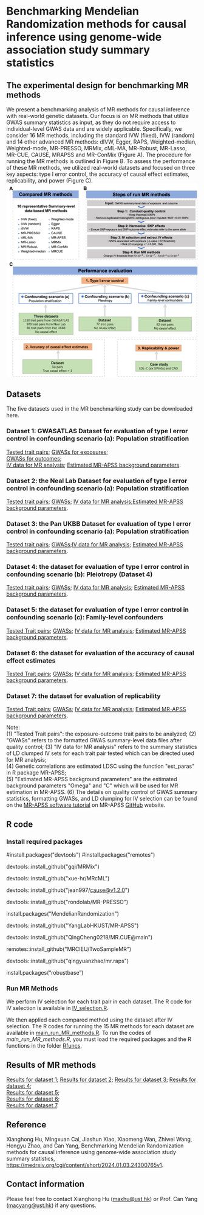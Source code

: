 # Benchmarking Mendelian Randomization methods for causal inference using genome‐wide association study summary statistics
## The experimental design for benchmarking MR methods
We present a benchmarking analysis of MR methods for causal inference with real-world genetic datasets. Our focus is on MR methods that utilize GWAS summary statistics as input, as they do not require access to individual-level GWAS data and are widely applicable. Specifically, we consider 16 MR methods, including the standard IVW (fixed), IVW (random) and 14 other advanced MR methods: dIVW, Egger, RAPS,  Weighted-median, Weighted-mode, MR-PRESSO, MRMix, cML-MA, MR-Robust, MR-Lasso, MR-CUE, CAUSE, MRAPSS and MR-ConMix (Figure A). The procedure for running the MR methods is outlined in Figure B.  To assess the performance of these MR methods, we utilized real-world datasets and focused on three key aspects: type I error control, the accuracy of causal effect estimates, replicability, and power (Figure C).
![My Image](design.png)
## Datasets
The five datasets used in the MR benchmarking study can be downloaded here.

### Dataset 1: GWASATLAS Dataset for evaluation of type I error control in confounding scenario (a): Population stratification
[Tested trait pairs](https://gohkust-my.sharepoint.com/:t:/g/personal/maxhu_ust_hk/ET-ZfKHDuJZMr11_4OqmCiMBOkqcvemSyI-2nsZ0ofCMlQ?e=e8FxtI);
[GWASs for exposures](https://gohkust-my.sharepoint.com/:u:/g/personal/maxhu_ust_hk/EblwNZLAorRAvCLbvYugudEBaGtWc72q2HrhAvGkCHTmaA?e=ciE3Q2);   
[GWASs for outcomes](https://gohkust-my.sharepoint.com/:u:/g/personal/maxhu_ust_hk/EQdc-MQQeLZKn7G2Oj9N30sBuuZCZ4c3LCjgi92NokmAOw?e=dXcdr7);  
[IV data for MR analysis](https://gohkust-my.sharepoint.com/:u:/g/personal/maxhu_ust_hk/EQqGIPxZVaxNsWdelJeCO7IB4bbgwy8m31_b58JZFFO0eA?e=nkxQRb);
[Estimated MR-APSS background parameters](https://gohkust-my.sharepoint.com/:u:/g/personal/maxhu_ust_hk/EaBGM-8E091EqKI9S-VCH4AB1Rz9DGbKFHATedJCHVJocg?e=cv3jpw).  

### Dataset 2: the Neal Lab Dataset for evaluation of type I error control in confounding scenario (a): Population stratification
[Tested trait pairs](); [GWASs](); [IV data for MR analysis]();[Estimated MR-APSS background parameters]().  

### Dataset 3: the Pan UKBB Dataset for evaluation of type I error control in confounding scenario (a): Population stratification
[Tested trait pairs](); [GWASs]();[IV data for MR analysis](); [Estimated MR-APSS background parameters]().  

### Dataset 4: the dataset for evaluation of type I error control in confounding scenario (b): Pleiotropy (Dataset 4)
[Tested trait pairs](https://gohkust-my.sharepoint.com/:t:/g/personal/maxhu_ust_hk/EcfowDL7-JJNqebh-sKP_o4BCvfhd0j1JafV1-RPUwzVHg?e=dknaxS);
[GWASs](https://gohkust-my.sharepoint.com/:u:/g/personal/maxhu_ust_hk/EfN6LoAoCQVAgqcVFS5SCcQB4DykLekSbpUO-nYyUSqKww?e=cV6RWR); 
[IV data for MR analysis](https://gohkust-my.sharepoint.com/:u:/g/personal/maxhu_ust_hk/EewHQYJ6mThClhtp-3J6M_kBICgfEWWz628vFY54UhtzZw?e=GiHfTr);
[Estimated MR-APSS background parameters](https://gohkust-my.sharepoint.com/:u:/g/personal/maxhu_ust_hk/Ed13MkxRldxFqM_Zq5Z0RskBRVGioe2sIXosP0gidmqYog?e=VxWEyl).

### Dataset 5: the dataset for evaluation of type I error control in confounding scenario (c): Family-level confounders 
[Tested Trait pairs](https://gohkust-my.sharepoint.com/:t:/g/personal/maxhu_ust_hk/EZcfheV83pNIrfCd7wVLzNkBcD6gCg3tY-w9bZ5Aqx8kEQ?e=uBqikV);
[GWASs](https://gohkust-my.sharepoint.com/:u:/g/personal/maxhu_ust_hk/Efflau1WW7VAhgyBEaZsw2IBh59CUv7HLdbCE-cAPJuesw?e=zF3Ldc);
[IV data for MR analysis](https://gohkust-my.sharepoint.com/:f:/g/personal/maxhu_ust_hk/EjIntlAlD8dLqe2zte2EVbgBWECWw6j12Jm9qjg_dn9hAA?e=Xkk021);
[Estimated MR-APSS background parameters](https://gohkust-my.sharepoint.com/:f:/g/personal/maxhu_ust_hk/Eh-oXPZUVuNMqEJU6LrvQfEBXHsB3qb2QztlC3SCTxsgTg?e=9PjOT4).

### Dataset 6: the dataset for evaluation of the accuracy of causal effect estimates
[Tested Trait pairs](https://gohkust-my.sharepoint.com/:t:/g/personal/maxhu_ust_hk/EUPa_icc26dNuonjOG6Ia7EBu9Mu9vjT3TvcCYr8qWHNYQ?e=CQwwIx);
[GWASs](https://gohkust-my.sharepoint.com/:u:/g/personal/maxhu_ust_hk/EVGtR-AH6WBCvmleRgAmZJIBYDK8tty61YxbeFobnMRCRg?e=QUPw5v);
[IV data for MR analysis](https://gohkust-my.sharepoint.com/:f:/g/personal/maxhu_ust_hk/EuMU6Cg9EzdFjVaVfqoKi7EBToxnCL0zw4bU3gPnRdwwxg?e=fpiyHW);
[Estimated MR-APSS background parameters](https://gohkust-my.sharepoint.com/:f:/g/personal/maxhu_ust_hk/EpzSQnpvxFFJge-I1nm5Fz4Bx2bLVQe_NDpeVFBB6Fpp6g?e=Wbr904).

### Dataset 7: the dataset for evaluation of replicability
[Tested Trait pairs](https://gohkust-my.sharepoint.com/:t:/g/personal/maxhu_ust_hk/EU5AwvS3S-FOriBAL2c0biABY4J7zQC1me9Y0r4KF4a4Bw?e=UocM5h);
[GWASs](https://gohkust-my.sharepoint.com/:u:/g/personal/maxhu_ust_hk/EcfHZhJfqrxLiBiIV8W5BWgBJgIBklOJcc0ebggGqCD4wg?e=GJYoAF);
[IV data for MR analysis](https://gohkust-my.sharepoint.com/:f:/g/personal/maxhu_ust_hk/EnBPaVHrLEVOg01xbqx-QJwB-cTxFUltKNspQyKxdlSdQw?e=OCMexB);
[Estimated MR-APSS background parameters](https://gohkust-my.sharepoint.com/:f:/g/personal/maxhu_ust_hk/EkhFN-xhi8lMiLzUH2L4FqEBzOEyirIU5p6bRNZTIBDwMw?e=c5xRRx).

Note:  
(1) "Tested Trait pairs": the exposure-outcome trait pairs to be analyzed;
(2) "GWASs" refers to the formatted GWAS summary-level data files after quality control;
(3) "IV data for MR analysis" refers to the summary statistics of LD clumped IV sets for each trait pair tested which can be directed used for MR analysis;  
(4) Genetic correlations are estimated LDSC using the function "est_paras" in R package MR-APSS;  
(5) "Estimated MR-APSS background parameters" are the estimated background parameters "Omega" and "C" which will be used for MR estimation in MR-APSS.
(6) The details on quality control of GWAS summary statistics, formatting GWASs, and  LD clumping for IV selection can be found on the [MR-APSS software tutorial]((https://github.com/YangLabHKUST/MR-APSS/blob/master/MRAPSS_Rpackage_Tutorial.pdf)) on MR-APSS [GitHub](https://github.com/YangLabHKUST/MR-APSS) website.


## R code
### Install required packages
#install.packages("devtools")
#install.packages("remotes")

devtools::install_github("gqi/MRMix")

devtools::install_github("xue-hr/MRcML")

devtools::install_github("jean997/cause@v1.2.0")

devtools::install_github("rondolab/MR-PRESSO")

install.packages("MendelianRandomization")

devtools::install_github("YangLabHKUST/MR-APSS")

devtools::install_github("QingCheng0218/MR.CUE@main")

remotes::install_github("MRCIEU/TwoSampleMR")

devtools::install_github("qingyuanzhao/mr.raps")

install.packages(“robustbase”)

### Run MR Methods
We perform IV selection for each trait pair in each dataset.
The R code for IV selection is available in [IV_selection.R](https://github.com/YangLabHKUST/MRbenchmarking/blob/main/IV_selection.R).

We then applied each compared method using the dataset after IV selection.
The R codes for running the 15 MR methods for each dataset are available in [main_run_MR_methods.R](https://github.com/YangLabHKUST/MRbenchmarking/blob/main/main_run_MR_methods.R).
To run the codes of *main_run_MR_methods.R*, you must load the required packages and the R functions in the folder [Rfuncs](https://github.com/YangLabHKUST/MRbenchmarking/tree/main/Rfuncs). 

## Results of MR methods
[Results for dataset 1](https://gohkust-my.sharepoint.com/:x:/g/personal/maxhu_ust_hk/EX6Z2H7z0tlJulUViaU8KBoBrS2imAI-Bi05k_A5uF5rHA?e=i2Kumy);
[Results for dataset 2](); 
[Results for dataset 3](); 
[Results for dataset 4](https://gohkust-my.sharepoint.com/:x:/g/personal/maxhu_ust_hk/EeotVVzGpZ1GsOqEDe2aBlkB2OblHcCNoFBRH9JrIG1Paw?e=dm5YEZ);  
[Results for dataset 5](https://gohkust-my.sharepoint.com/:x:/g/personal/maxhu_ust_hk/EVA9S1tqz0pPm1Qdo8-0Y6gB2m0_1Vtj8v0oTKH-fKDW5g?e=LKaUTo);  
[Results for dataset 6](https://gohkust-my.sharepoint.com/:x:/g/personal/maxhu_ust_hk/EVN1WnPMLFJAhHlXoq8eOV0BI2O4BxyklawLKbFiv6qVag?e=RMmFri);  
[Results for dataset 7](https://gohkust-my.sharepoint.com/:x:/g/personal/maxhu_ust_hk/Ea_arSbxacpKj48wjzk9qykBBXYxOBld1gdFTMuBu-IFKg?e=qCZDau). 

## Reference
Xianghong Hu, Mingxuan Cai, Jiashun Xiao, Xiaomeng Wan, Zhiwei Wang, Hongyu Zhao, and Can Yang, Benchmarking Mendelian Randomization methods for causal inference using genome‐wide association study summary statistics, https://medrxiv.org/cgi/content/short/2024.01.03.24300765v1.

## Contact information
Please feel free to contact Xianghong Hu (maxhu@ust.hk) or Prof. Can Yang (macyang@ust.hk) if any questions.
